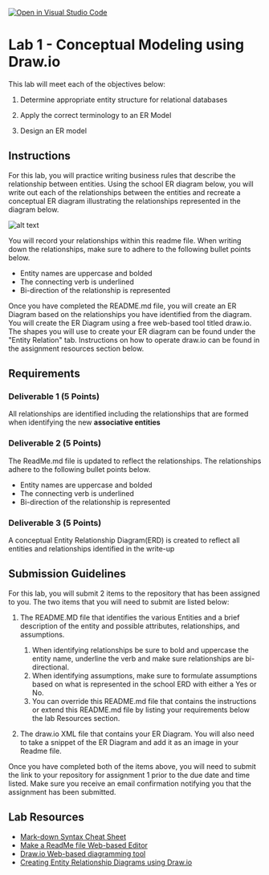 [![Open in Visual Studio Code](https://classroom.github.com/assets/open-in-vscode-c66648af7eb3fe8bc4f294546bfd86ef473780cde1dea487d3c4ff354943c9ae.svg)](https://classroom.github.com/online_ide?assignment_repo_id=9257888&assignment_repo_type=AssignmentRepo)
# Lab 1 - Conceptual Modeling using Draw.io
This lab will meet each of the objectives below:
1. Determine appropriate entity structure for relational databases

2. Apply the correct terminology to an ER Model

3. Design an ER model

## Instructions
For this lab, you will practice writing business rules that describe the relationship between entities.  Using the school ER diagram below, you will write out each of the relationships between the entities and recreate a conceptual ER diagram illustrating the relationships represented in the diagram below.

![alt text](https://instructorc.github.io/site/home/images/school_ERD.PNG)

You will record your relationships within this readme file.  When writing down the relationships, make sure to adhere to the following bullet points below.
- Entity names are uppercase and bolded
- The connecting verb is underlined
- Bi-direction of the relationship is represented


Once you have completed the README.md file, you will create an ER Diagram based on the relationships you have identified from the diagram. You will create the ER Diagram using a free web-based tool titled draw.io.  The shapes you will use to create your ER diagram can be found under the "Entity Relation" tab.  Instructions on how to operate draw.io can be found in the assignment resources section below.

## Requirements

### Deliverable 1 (5 Points)
All relationships are identified including the relationships that are formed when identifying the new **associative entities**


### Deliverable 2 (5 Points)
The ReadMe.md file is updated to reflect the relationships. The relationships adhere to the following bullet points below.
- Entity names are uppercase and bolded
- The connecting verb is underlined
- Bi-direction of the relationship is represented


### Deliverable 3 (5 Points)
A conceptual Entity Relationship Diagram(ERD) is created to reflect all entities and relationships identified in the write-up

## Submission Guidelines

For this lab, you will submit 2 items to the repository that has been assigned to you.  The two items that you will need to submit are listed below: 
1. The README.MD file that identifies the various Entities and a brief description of the entity and possible attributes, relationships, and assumptions. 
   1. When identifying relationships be sure to bold and uppercase the entity name, underline the verb and make sure relationships are bi-directional. 
   2. When identifying assumptions, make sure to formulate assumptions based on what is represented in the school ERD with either a Yes or No. 
   3. You can override this README.md file that contains the instructions or extend this README.md file by listing your requirements below the lab Resources section.

2. The draw.io XML file that contains your ER Diagram.  You will also need to take a snippet of the ER Diagram and add it as an image in your Readme file.

Once you have completed both of the items above, you will need to submit the link to your repository for assignment 1 prior to the due date and time listed.  Make sure you receive an email confirmation notifying you that the assignment has been submitted.


## Lab Resources
- [Mark-down Syntax Cheat Sheet](https://enterprise.github.com/downloads/en/markdown-cheatsheet.pdf)
- [Make a ReadMe file Web-based Editor](https://www.makeareadme.com/)
- [Draw.io Web-based diagramming tool](https://app.diagrams.net/)
- [Creating Entity Relationship Diagrams using Draw.io](https://www.youtube.com/watch?v=lAtCySGDD48)
